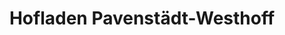 ---
title: "Hofladen Pavenstädt-Westhoff"
url: /herzebrock-clarholz/hofladen-pavenstaedt-westhoff/
shop: Hofladen
---